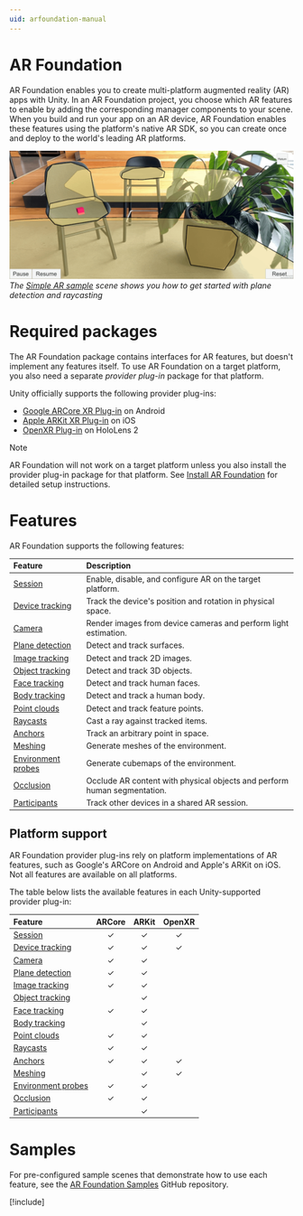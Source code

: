 ```yaml
---
uid: arfoundation-manual
---
```

# AR Foundation

AR Foundation enables you to create multi-platform augmented reality (AR) apps with Unity. In an AR Foundation project, you choose which AR features to enable by adding the corresponding manager components to your scene. When you build and run your app on an AR device, AR Foundation enables these features using the platform's native AR SDK, so you can create once and deploy to the world's leading AR platforms.

![A screenshot from a mobile device shows an interior office environment. Yellow polygons indicate that planes have been detected on the floor, seats, and other surfaces. The user has placed a magenta cube on one of the planes via raycasting.](images/sample-simple-ar.png)<br/>*The [Simple AR sample](https://github.com/Unity-Technologies/arfoundation-samples#simplear) scene shows you how to get started with plane detection and raycasting*

# Required packages

The AR Foundation package contains interfaces for AR features, but doesn't implement any features itself. To use AR Foundation on a target platform, you also need a separate *provider plug-in* package for that platform.

Unity officially supports the following provider plug-ins:

* [Google ARCore XR Plug-in](https://docs.unity3d.com/Packages/com.unity.xr.arcore@5.1/manual/index.html) on Android
* [Apple ARKit XR Plug-in](https://docs.unity3d.com/Packages/com.unity.xr.arkit@5.1/manual/index.html) on iOS
* [OpenXR Plug-in](https://docs.unity3d.com/Packages/com.unity.xr.openxr@1.5/manual/index.html) on HoloLens 2

> [!NOTE]
> AR Foundation will not work on a target platform unless you also install the provider plug-in package for that platform. See [Install AR Foundation](xref:arfoundation-install) for detailed setup instructions.

# Features

AR Foundation supports the following features:

| Feature | Description |
| :------ | :---------- |
| [Session](xref:arfoundation-session) | Enable, disable, and configure AR on the target platform. |
| [Device tracking](xref:arfoundation-device-tracking) | Track the device's position and rotation in physical space. |
| [Camera](xref:arfoundation-camera) | Render images from device cameras and perform light estimation. |
| [Plane detection](xref:arfoundation-plane-detection) | Detect and track surfaces. |
| [Image tracking](xref:arfoundation-image-tracking) | Detect and track 2D images. |
| [Object tracking](xref:arfoundation-object-tracking) | Detect and track 3D objects. |
| [Face tracking](xref:arfoundation-face-tracking) | Detect and track human faces. |
| [Body tracking](xref:UnityEngine.XR.ARFoundation.ARHumanBodyManager) | Detect and track a human body. |
| [Point clouds](xref:arfoundation-point-clouds) | Detect and track feature points. |
| [Raycasts](xref:arfoundation-raycasts) | Cast a ray against tracked items. |
| [Anchors](xref:arfoundation-anchors) | Track an arbitrary point in space. |
| [Meshing](xref:arfoundation-meshing) | Generate meshes of the environment. |
| [Environment probes](xref:arfoundation-environment-probes) | Generate cubemaps of the environment. |
| [Occlusion](xref:arfoundation-occlusion) | Occlude AR content with physical objects and perform human segmentation. |
| [Participants](xref:arfoundation-participants) | Track other devices in a shared AR session. |

## Platform support

AR Foundation provider plug-ins rely on platform implementations of AR features, such as Google's ARCore on Android and Apple's ARKit on iOS. Not all features are available on all platforms.

The table below lists the available features in each Unity-supported provider plug-in:

| Feature                                                                                       |ARCore|ARKit|OpenXR|
| :-------------------------------------------------------------------------------------------- |:----:|:---:|:----:|
| [Session](xref:arfoundation-session)                                                          |  ✓   |  ✓  |  ✓   |
| [Device tracking](xref:arfoundation-device-tracking)                                          |  ✓   |  ✓  |  ✓   |
| [Camera](xref:arfoundation-camera)                                                            |  ✓   |  ✓  |      |
| [Plane detection](xref:arfoundation-plane-detection)                                          |  ✓   |  ✓  |      |
| [Image tracking](xref:arfoundation-image-tracking)                                            |  ✓   |  ✓  |      |
| [Object tracking](xref:arfoundation-object-tracking)                                          |      |  ✓  |      |
| [Face tracking](xref:arfoundation-face-tracking)                                              |  ✓   |  ✓  |      |
| [Body tracking](xref:UnityEngine.XR.ARFoundation.ARHumanBodyManager)                          |      |  ✓  |      |
| [Point clouds](xref:arfoundation-point-clouds)                                                |  ✓   |  ✓  |      |
| [Raycasts](xref:arfoundation-raycasts)                                                        |  ✓   |  ✓  |      |
| [Anchors](xref:arfoundation-anchors)                                                          |  ✓   |  ✓  |  ✓   |
| [Meshing](xref:arfoundation-meshing)                                                          |      |  ✓  |  ✓   |
| [Environment probes](xref:arfoundation-environment-probes)                                    |  ✓   |  ✓  |      |
| [Occlusion](xref:arfoundation-occlusion)                                                      |  ✓   |  ✓  |      |
| [Participants](xref:arfoundation-participants)                                                |      |  ✓  |      |

# Samples

For pre-configured sample scenes that demonstrate how to use each feature, see the [AR Foundation Samples](https://github.com/Unity-Technologies/arfoundation-samples) GitHub repository.

[!include[](snippets/apple-arkit-trademark.md)]

